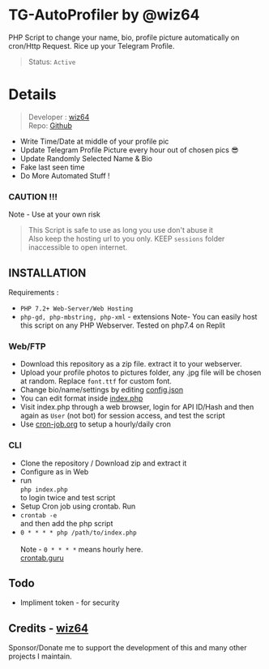 # TG-AutoProfiler by @wiz64
PHP Script to change your name, bio, profile picture automatically on cron/Http Request. Rice up your Telegram Profile.

> Status: `Active`
# Details
> Developer : [wiz64](https://github.com/wiz64)<br>
> Repo: [Github](https://github.com/wiz64/tg-autoprofiler)


- Write Time/Date at middle of your profile pic
- Update Telegram Profile Picture every hour out of chosen pics 😎
- Update Randomly Selected Name & Bio
- Fake last seen time
- Do More Automated Stuff !

### CAUTION !!!
Note - Use at your own risk
> This Script is safe to use as long you use don't abuse it<br>
Also keep the hosting url to you only. KEEP `sessions` folder inaccessible to open internet.

## INSTALLATION
Requirements :
- `PHP 7.2+ Web-Server/Web Hosting`
- `php-gd, php-mbstring, php-xml` - extensions 
Note- You can easily host this script on any PHP Webserver. Tested on php7.4 on Replit
### Web/FTP
- Download this repository as a zip file. extract it to your webserver.
- Upload your profile photos to pictures folder, any .jpg file will be chosen at random. Replace `font.ttf` for custom font.
- Change bio/name/settings by editing [config.json](config.json)
- You can edit format inside [index.php](index.php)
- Visit index.php through a web browser, login for API ID/Hash and then again as `User` (not bot) for session access, and test the script
- Use [cron-job.org](https://cron-job.org/en/) to setup a hourly/daily cron

### CLI
 - Clone the repository / Download zip and extract it
 - Configure as in Web
 - run <br>
 `php index.php` <br>
 to login twice and test script
 - Setup Cron job using crontab. Run
 - `crontab -e` <br>
 and then add the php script
 - `0 * * * * php /path/to/index.php` <br><br>
 Note -  `0 * * * *` means hourly here.<br>
 [crontab.guru](https://crontab.guru/)

## Todo 
- Impliment token - for security

Credits - [wiz64](https://github.com/wiz64)
---
Sponsor/Donate me to support the development of this and many other projects I maintain.